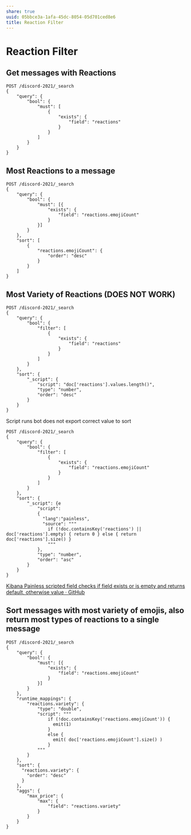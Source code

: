 ```yaml
---
share: true
uuid: 05bbce3a-1afa-45dc-8054-05d701ced8e6
title: Reaction Filter
---
```

# Reaction Filter

## Get messages with Reactions

```
POST /discord-2021/_search
{
    "query": {
        "bool": {
            "must": [
                {
                    "exists": {
                        "field": "reactions"
                    }
                }
            ]
        }
    }
}
```

## Most Reactions to a message

```
POST /discord-2021/_search
{
    "query": {
        "bool": {
            "must": [{
                "exists": {
                    "field": "reactions.emojiCount"
                }
            }]
        }
    },
    "sort": [
        {
            "reactions.emojiCount": {
                "order": "desc"
            }
        }
    ]
}
```

## Most Variety of Reactions (DOES NOT WORK)

```
POST /discord-2021/_search
{
    "query": {
        "bool": {
            "filter": [
                {
                    "exists": {
                        "field": "reactions"
                    }
                }
            ]
        }
    },
    "sort": {
        "_script": {
            "script": "doc['reactions'].values.length()",
            "type": "number",
            "order": "desc"
        }
    }
}
```

Script runs bot does not export correct value to sort
```
POST /discord-2021/_search
{
    "query": {
        "bool": {
            "filter": [
                {
                    "exists": {
                        "field": "reactions.emojiCount"
                    }
                }
            ]
        }
    },
    "sort": {
        "_script": {e
            "script":
            {
              "lang":"painless",
              "source": """
                if (!doc.containsKey('reactions') || doc['reactions'].empty) { return 0 } else { return doc['reactions'].size() }
                """
            },
            "type": "number",
            "order": "asc"
        }
    }
}
```
[Kibana Painless scripted field checks if field exists or is empty and returns default, otherwise value · GitHub](https://gist.github.com/jclosure/8e103dee2f7e9491845a2c0bb64c6b7a)

## Sort messages with most variety of emojis, also return most types of reactions to a single message

```
POST /discord-2021/_search
{
    "query": {
        "bool": {
            "must": [{
                "exists": {
                    "field": "reactions.emojiCount"
                }
            }]
        }
    },
    "runtime_mappings": {
        "reactions.variety": {
            "type": "double",
            "script": """
                if (!doc.containsKey('reactions.emojiCount')) {
                  emit(1)
                }
                else {
                  emit( doc['reactions.emojiCount'].size() )
                }
            """
        }
    },
    "sort": {
      "reactions.variety": {
        "order": "desc"
      }
    },
    "aggs": {
        "max_price": {
            "max": {
                "field": "reactions.variety"
            }
        }
    }
}
```